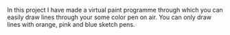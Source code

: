 In this project I have made a virtual paint programme through which you can easily draw lines through your some color pen on air.
You can only draw lines with orange, pink and blue sketch pens.
